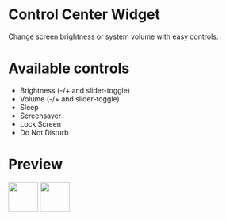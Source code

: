 # Control Center Widget
Change screen brightness or system volume with easy controls.

# Available controls
* Brightness (-/+ and slider-toggle)
* Volume (-/+ and slider-toggle)
* Sleep
* Screensaver
* Lock Screen
* Do Not Disturb

# Preview
<img src="https://pock.dev/assets/img/preview/widgets/pock_control_center_widget.png" height="60">

<img src="https://pock.dev/assets/img/preview/widgets/pock_control_center_slider_widget.png" height="60">
